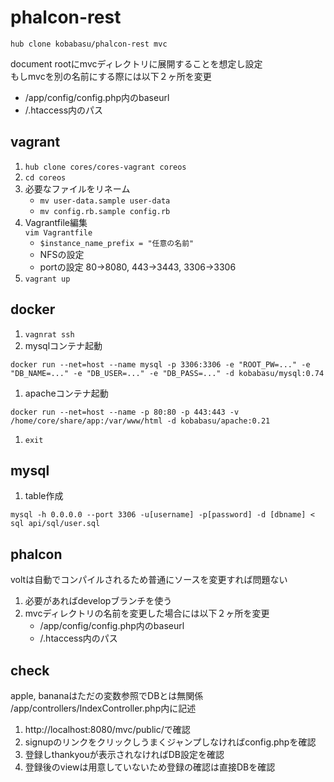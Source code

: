 # phalcon-rest

```
hub clone kobabasu/phalcon-rest mvc
```

document rootにmvcディレクトリに展開することを想定し設定  
もしmvcを別の名前にする際には以下２ヶ所を変更
* /app/config/config.php内のbaseurl
* /.htaccess内のパス

## vagrant
1. `hub clone cores/cores-vagrant coreos`
1. `cd coreos`
1. 必要なファイルをリネーム  
   * `mv user-data.sample user-data`
   * `mv config.rb.sample config.rb`
1. Vagrantfile編集  
   `vim Vagrantfile`
   * `$instance_name_prefix = "任意の名前"`
   * NFSの設定
   * portの設定 80->8080, 443->3443, 3306->3306
1. `vagrant up`

## docker
1. `vagnrat ssh`
1. mysqlコンテナ起動
```
docker run --net=host --name mysql -p 3306:3306 -e "ROOT_PW=..." -e "DB_NAME=..." -e "DB_USER=..." -e "DB_PASS=..." -d kobabasu/mysql:0.74
```
1. apacheコンテナ起動
```
docker run --net=host --name -p 80:80 -p 443:443 -v /home/core/share/app:/var/www/html -d kobabasu/apache:0.21
```
1. `exit`

## mysql
1. table作成
```
mysql -h 0.0.0.0 --port 3306 -u[username] -p[password] -d [dbname] < sql api/sql/user.sql
```

## phalcon
voltは自動でコンパイルされるため普通にソースを変更すれば問題ない

1. 必要があればdevelopブランチを使う  
1. mvcディレクトリの名前を変更した場合には以下２ヶ所を変更
   * /app/config/config.php内のbaseurl
   * /.htaccess内のパス

## check
apple, bananaはただの変数参照でDBとは無関係  
/app/controllers/IndexController.php内に記述

1. http://localhost:8080/mvc/public/で確認
1. signupのリンクをクリックしうまくジャンプしなければconfig.phpを確認
1. 登録しthankyouが表示されなければDB設定を確認
1. 登録後のviewは用意していないため登録の確認は直接DBを確認

